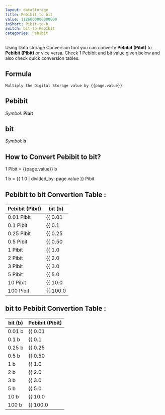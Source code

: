 ```yaml
---
layout: dataStorage
title: Pebibit to bit
value: 1126000000000000
inShort: Pibit-to-b
switch: bit-to-Pebibit
categories: Pebibit
---
```


Using Data storage Conversion tool you can converte **Pebibit (Pibit)** to **Pebibit (Pibit)** or vice versa. Check 1 Pebibit and bit value given below and also check quick conversion tables.

## Formula
`Multiply the Digital Storage value by {{page.value}}`

## Pebibit
*Symbol:* **Pibit**

## bit
*Symbol:* **b**

## How to Convert Pebibit to bit?

1 Pibit = {{page.value}} b

1 b = {{ 1.0 | divided_by: page.value }} Pibit


## Pebibit to bit Convertion Table :

| Pebibit (Pibit) | bit (b) |
| ---- | ---- |
| 0.01 Pibit | {{ 0.01 | times: page.value }} b |
| 0.1 Pibit | {{ 0.1 | times: page.value }} b |
| 0.25 Pibit | {{ 0.25 | times: page.value }} b |
| 0.5 Pibit | {{ 0.50 | times: page.value }} b |
| 1 Pibit | {{ 1.0 | times: page.value }} b |
| 2 Pibit | {{ 2.0 | times: page.value }} b |
| 3 Pibit | {{ 3.0 | times: page.value }} b |
| 5 Pibit | {{ 5.0 | times: page.value }} b |
| 10 Pibit | {{ 10.0 | times: page.value }} b |
| 100 Pibit | {{ 100.0 | times: page.value }} b |

## bit to Pebibit Convertion Table :

| bit (b) | Pebibit (Pibit) |
| ---- | ---- |
| 0.01 b | {{ 0.01 | divided_by: page.value }} Pibit |
| 0.1 b | {{ 0.1 | divided_by: page.value }} Pibit |
| 0.25 b | {{ 0.25 | divided_by: page.value }} Pibit |
| 0.5 b | {{ 0.50 | divided_by: page.value }} Pibit |
| 1 b | {{ 1.0 | divided_by: page.value }} Pibit |
| 2 b | {{ 2.0 | divided_by: page.value }} Pibit |
| 3 b | {{ 3.0 | divided_by: page.value }} Pibit |
| 5 b | {{ 5.0 | divided_by: page.value }} Pibit |
| 10 b | {{ 10.0 | divided_by: page.value }} Pibit |
| 100 b | {{ 100.0 | divided_by: page.value }} Pibit |


<script>
document.getElementById('selectInput')[19].selected = true
document.getElementById('selectOutput')[0].selected = true
</script>

